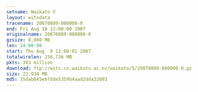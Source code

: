 ```yaml
---
setname: Waikato V
layout: witsdata
tracename: 20070809-000000-0
end: Fri Aug 10 12:00:00 2007
originalname: 20070809-000000-0
gzsize: 8,060 MB
len: 24:00:00
start: Thu Aug  9 12:00:01 2007
totalwirelen: 156,736 MB
pkts: 303 million
download: ftp://wits.cs.waikato.ac.nz/waikato/5/20070809-000000-0.gz
size: 22,934 MB
md5: 35dab845e6fdde5359b4aad2dda32003
---
```

